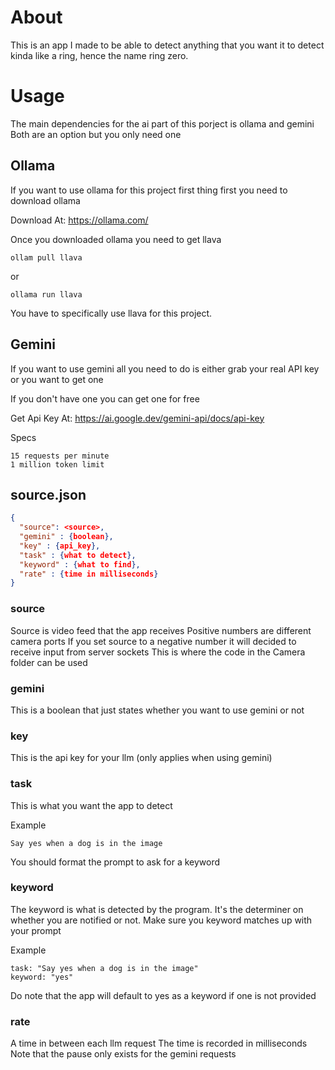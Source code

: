 # About
This is an app I made to be able to detect anything that you want it to detect kinda like a ring, hence the name ring zero.

# Usage
The main dependencies for the ai part of this porject is ollama and gemini
Both are an option but you only need one

## Ollama
If you want to use ollama for this project first thing first you need to download ollama

Download At: https://ollama.com/

Once you downloaded ollama you need to get llava

    ollam pull llava

or 

    ollama run llava

You have to specifically use llava for this project.
## Gemini
If you want to use gemini all you need to do is either grab your real API key or you want to get one

If you don't have one you can get one for free

Get Api Key At: https://ai.google.dev/gemini-api/docs/api-key

Specs
    
    15 requests per minute
    1 million token limit
## source.json
```json
{
  "source": <source>,
  "gemini" : {boolean},
  "key" : {api_key},
  "task" : {what to detect},
  "keyword" : {what to find},
  "rate" : {time in milliseconds}
}
```

### source
Source is video feed that the app receives
Positive numbers are different camera ports
If you set source to  a negative number it will decided to receive input from server sockets
This is where the code in the Camera folder can be used
### gemini
This is a boolean that just states whether you want to use gemini or not
### key
This is the api key for your llm (only applies when using gemini)
### task
This is what you want the app to detect

Example

    Say yes when a dog is in the image
You should format the prompt to ask for a keyword
### keyword
The keyword is what is detected by the program. It's the determiner on whether you are notified or not.
Make sure you keyword matches up with your prompt

Example

    task: "Say yes when a dog is in the image"
    keyword: "yes"
Do note that the app will default to yes as a keyword if one is not provided
### rate
A time in between each llm request
The time is recorded in milliseconds
Note that the pause only exists for the gemini requests
